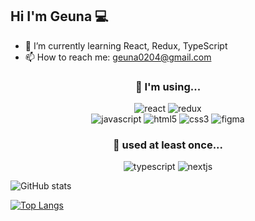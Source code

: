 ## Hi I'm Geuna 💻

<!--
**green9930/green9930** is a ✨ _special_ ✨ repository because its `README.md` (this file) appears on your GitHub profile. -->
  
  
- 🌱 I’m currently learning React, Redux, TypeScript  
- 📫 How to reach me: geuna0204@gmail.com  
  
<div align="center">

### 📌 I'm using...  
  ![react](https://img.shields.io/badge/react-61DAFB?style=for-the-badge&logo=react&logoColor=black) ![redux](https://img.shields.io/badge/redux-764ABC?style=for-the-badge&logo=redux&logoColor=white)  
  ![javascript](https://img.shields.io/badge/javascript-F7DF1E?style=for-the-badge&logo=javascript&logoColor=black) ![html5](https://img.shields.io/badge/HMTL5-E34F26?style=for-the-badge&logo=html5&logoColor=white) ![css3](https://img.shields.io/badge/css3-1572B6?style=for-the-badge&logo=css3&logoColor=white)  ![figma](https://img.shields.io/badge/figma-F24E1E?style=for-the-badge&logo=figma&logoColor=white)
  
</div>
  
<div align="center">

### 📌 used at least once...  
  ![typescript](https://img.shields.io/badge/typescript-3178C6?style=for-the-badge&logo=typescript&logoColor=white) ![nextjs](https://img.shields.io/badge/next.js-000000?style=for-the-badge&logo=next.js&logoColor=white)
  
</div>  
  
  
  
  
  
![GitHub stats](https://github-readme-stats.vercel.app/api?username=green9930&theme=react&show_icons=true)
  
[![Top Langs](https://github-readme-stats.vercel.app/api/top-langs/?username=green9930&theme=react&layout=compact)](https://github.com/green9930/github-readme-stats) 
  
